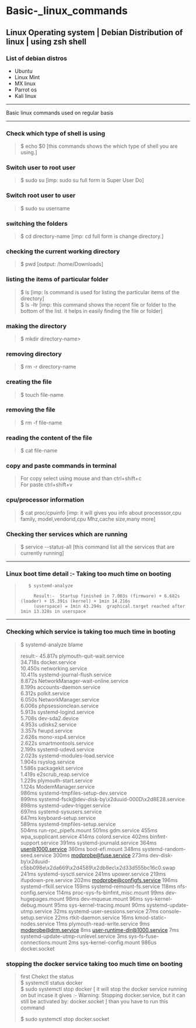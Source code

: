 # Basic-_linux_commands   

##  Linux Operating system  | Debian  Distribution of linux | using zsh shell

### List of debian distros
* Ubuntu
* Linux Mint
* MX linux
* Parrot os
* Kali linux

<hr>

Basic linux commands used on regular basis  <br>



<hr>

### Check which type of shell is using 
  <blockquote>
  $ echo $0     [this commands shows the which type of shell you are using.]
 </blockquote>


### Switch  user to root user
 <blockquote>
   $ sudo su     [imp: sudo su  full form is Super  User Do]
 </blockquote>
 
 ### Switch  root user to user
 <blockquote>
   $ sudo su   username
 </blockquote>

 ### switching the folders
 <blockquote>
   $ cd directory-name [imp: cd full form is change directory.]
 </blockquote>
 
 
  ### checking the current working directory
 <blockquote>
   $ pwd [output: /home/Downloads]
 </blockquote>
 
 
 
 ### listing the items of particular folder 
 <blockquote>
   $ ls            [imp: ls command is used for listing the particular items of the directory] <br>
   $ ls -ltr       [imp: this command shows the recent file or folder to the bottom of the list. it helps in easily finding the file or folder] 
 </blockquote>
 
 
 ### making the directory
 <blockquote>
   $ mkdir directory-name> 
 </blockquote>
 
### removing directory
 <blockquote>
   $ rm -r directory-name
 </blockquote>
 
 
 
 
 
 ### creating the file
 <blockquote>
   $ touch file-name
 </blockquote>
 
 ### removing the file
 <blockquote>
   $ rm -f file-name
 </blockquote>
 
 
 ### reading the content of the file
 <blockquote>
   $ cat file-name
 </blockquote>
 
 
 ### copy and paste commands in terminal
 <blockquote>
    For copy select using mouse and than ctrl+shift+c  <br>
    For paste  ctrl+shift+v
 </blockquote>

### cpu/processor information
 <blockquote>
   $ cat proc/cpuinfo   [imp: it will gives you info about processsor,cpu family, model,vendorid,cpu Mhz,cache size,many more]
 </blockquote>
 
 
 
  ### Checking ther services which are  running 
 <blockquote>
    $ service --status-all     [this command list all the services that are currently running]
 </blockquote>
 
 
 
 <hr>
 
 ### Linux boot time  detail :- Taking too much time on booting 
   
  <blockquote>
    
       $ systemd-analyze
      
         Result:-  Startup finished in 7.003s (firmware) + 6.682s (loader) + 15.391s (kernel) + 1min 14.216s
         (userspace) = 1min 43.294s  graphical.target reached after 1min 13.328s in userspace

  </blockquote>
  <hr>
 
 ### Checking which service is taking too much time in booting
 <blockquote>
  
 $ systemd-analyze blame <br>
  
 result:- 
 45.817s plymouth-quit-wait.service  <br>
34.718s docker.service <br>
10.450s networking.service <br>
10.411s systemd-journal-flush.service  <br>
 8.872s NetworkManager-wait-online.service <br>
 8.199s accounts-daemon.service <br>
 6.312s polkit.service <br>
 6.050s NetworkManager.service  <br>
 6.006s phpsessionclean.service  <br>
 5.913s systemd-logind.service  <br>
 5.708s dev-sda2.device  <br>
 4.953s udisks2.service  <br>
 3.357s fwupd.service  <br>
 2.626s mono-xsp4.service  <br>
 2.622s smartmontools.service  <br>
 2.199s systemd-udevd.service  <br>
 2.023s systemd-modules-load.service  <br>
 1.904s rsyslog.service  <br>
 1.586s packagekit.service  <br>
 1.419s e2scrub_reap.service  <br>
 1.229s plymouth-start.service  <br>
 1.124s ModemManager.service  <br>
  986ms systemd-tmpfiles-setup-dev.service  <br>
  899ms systemd-fsck@dev-disk-by\x2duuid-000D\x2d8E28.service  <br>
  898ms systemd-udev-trigger.service  <br>
  697ms systemd-sysusers.service  <br>
  647ms keyboard-setup.service  <br>
  589ms systemd-tmpfiles-setup.service  <br>
  504ms run-rpc_pipefs.mount
  501ms gdm.service
  455ms wpa_supplicant.service
  414ms colord.service
  402ms binfmt-support.service
  391ms systemd-journald.service
  364ms user@1000.service
  360ms boot-efi.mount
  348ms systemd-random-seed.service
  300ms modprobe@fuse.service
  273ms dev-disk-by\x2duuid-c5bb098e\x2da669\x2d4589\x2db8ec\x2d33d555bc16c0.swap
  241ms systemd-sysctl.service
  241ms upower.service
  219ms ifupdown-pre.service
  202ms modprobe@configfs.service
  196ms systemd-rfkill.service
  159ms systemd-remount-fs.service
  118ms nfs-config.service
  114ms proc-sys-fs-binfmt_misc.mount
   99ms dev-hugepages.mount
   98ms dev-mqueue.mount
   96ms sys-kernel-debug.mount
   95ms sys-kernel-tracing.mount
   90ms systemd-update-utmp.service
   32ms systemd-user-sessions.service
   27ms console-setup.service
   22ms rtkit-daemon.service
   16ms kmod-static-nodes.service
   11ms plymouth-read-write.service
    9ms modprobe@drm.service
    8ms user-runtime-dir@1000.service
    7ms systemd-update-utmp-runlevel.service
    3ms sys-fs-fuse-connections.mount
    2ms sys-kernel-config.mount
  986us docker.socket

 </blockquote>

 
 
 ### stopping the docker service taking too much time on booting
  
   <blockquote>
   first Chekct the status <br>
   $ systemctl status docker  <br>
   $  sudo systemctl stop docker     [ it will stop the docker service running on but incase  it gives :- Warning: Stopping docker.service, but it can still be activated by:   docker.socket ]  than you have to run this command <br>
      
   $ sudo systemctl stop docker.socket
 
   </blockquote>
  
 
 
 
 

